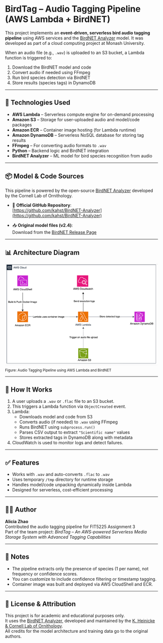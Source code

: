 # BirdTag – Audio Tagging Pipeline (AWS Lambda + BirdNET)

This project implements an **event-driven, serverless bird audio tagging pipeline** using AWS services and the [BirdNET Analyzer](https://github.com/kahst/BirdNET-Analyzer) model. It was developed as part of a cloud computing project at Monash University.

When an audio file (e.g., `.wav`) is uploaded to an S3 bucket, a Lambda function is triggered to:
1. Download the BirdNET model and code
2. Convert audio if needed using FFmpeg
3. Run bird species detection via BirdNET
4. Store results (species tags) in DynamoDB

---

## 🔧 Technologies Used

- **AWS Lambda** – Serverless compute engine for on-demand processing  
- **Amazon S3** – Storage for user-uploaded audio and model/code packages  
- **Amazon ECR** – Container image hosting (for Lambda runtime)  
- **Amazon DynamoDB** – Serverless NoSQL database for storing tag results  
- **FFmpeg** – For converting audio formats to `.wav`  
- **Python** – Backend logic and BirdNET integration  
- **BirdNET Analyzer** – ML model for bird species recognition from audio  

---

## 📦 Model & Code Sources

This pipeline is powered by the open-source [BirdNET Analyzer](https://github.com/kahst/BirdNET-Analyzer) developed by the Cornell Lab of Ornithology.

- 🔗 **Official GitHub Repository**:  
  [https://github.com/kahst/BirdNET-Analyzer](https://github.com/kahst/BirdNET-Analyzer)

- 📥 **Original model files (v2.4)**:  
  Download from the [BirdNET Release Page](https://birdnet-team.github.io/BirdNET-Analyzer/models.html)

---

## 📊 Architecture Diagram

![Architecture Diagram](diagram.png)  
<sub>Figure: Audio Tagging Pipeline using AWS Lambda and BirdNET</sub>

---

## 🚀 How It Works

1. A user uploads a `.wav` or `.flac` file to an S3 bucket.
2. This triggers a Lambda function via `ObjectCreated` event.
3. Lambda:
   - Downloads model and code from S3
   - Converts audio (if needed) to `.wav` using FFmpeg
   - Runs BirdNET using `subprocess.run()`
   - Parses CSV output to extract `"Scientific name"` values
   - Stores extracted tags in DynamoDB along with metadata
4. CloudWatch is used to monitor logs and detect failures.

---

## ✅ Features

- Works with `.wav` and auto-converts `.flac` to `.wav`
- Uses temporary `/tmp` directory for runtime storage
- Handles model/code unpacking dynamically inside Lambda
- Designed for serverless, cost-efficient processing

---

## 🧑‍💻 Author

**Alicia Zhao**  
Contributed the audio tagging pipeline for FIT5225 Assignment 3  
Part of the team project: *BirdTag – An AWS-powered Serverless Media Storage System with Advanced Tagging Capabilities*

---

## 📌 Notes

- The pipeline extracts only the presence of species (1 per name), not frequency or confidence scores.
- You can customize to include confidence filtering or timestamp tagging.
- Container image was built and deployed via AWS CloudShell and ECR.

---

## 📜 License & Attribution

This project is for academic and educational purposes only.  
It uses the [BirdNET Analyzer](https://github.com/kahst/BirdNET-Analyzer), developed and maintained by the [K. Heinicke & Cornell Lab of Ornithology](https://www.birds.cornell.edu/).  
All credits for the model architecture and training data go to the original authors.

